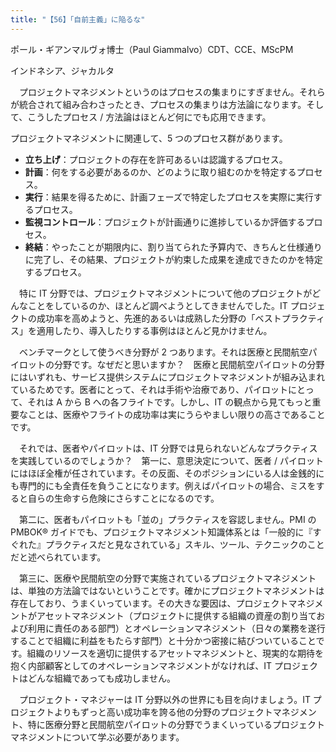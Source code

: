 ```yaml
---
title: "【56】「自前主義」に陥るな"
---
```



ポール・ギアンマルヴォ博士（Paul Giammalvo）CDT、CCE、MScPM



インドネシア、ジャカルタ


　プロジェクトマネジメントというのはプロセスの集まりにすぎません。それらが統合されて組み合わさったとき、プロセスの集まりは方法論になります。そして、こうしたプロセス / 方法論はほとんど何にでも応用できます。

プロジェクトマネジメントに関連して、5 つのプロセス群があります。

  - **立ち上げ**：プロジェクトの存在を許可あるいは認識するプロセス。
  - **計画**：何をする必要があるのか、どのように取り組むのかを特定するプロセス。
  - **実行**：結果を得るために、計画フェーズで特定したプロセスを実際に実行するプロセス。
  - **監視コントロール**：プロジェクトが計画通りに進捗しているか評価するプロセス。
  - **終結**：やったことが期限内に、割り当てられた予算内で、きちんと仕様通りに完了し、その結果、プロジェクトが約束した成果を達成できたのかを特定するプロセス。

　特に IT 分野では、プロジェクトマネジメントについて他のプロジェクトがどんなことをしているのか、ほとんど調べようとしてきませんでした。IT プロジェクトの成功率を高めようと、先進的あるいは成熟した分野の「ベストプラクティス」を適用したり、導入したりする事例はほとんど見かけません。

　ベンチマークとして使うべき分野が 2 つあります。それは医療と民間航空パイロットの分野です。なぜだと思いますか？　医療と民間航空パイロットの分野にはいずれも、サービス提供システムにプロジェクトマネジメントが組み込まれているためです。医者にとって、それは手術や治療であり、パイロットにとって、それは A から B への各フライトです。しかし、IT の観点から見てもっと重要なことは、医療やフライトの成功率は実にうらやましい限りの高さであることです。

　それでは、医者やパイロットは、IT 分野では見られないどんなプラクティスを実践しているのでしょうか？　第一に、意思決定について、医者 / パイロットにはほぼ全権が任されています。その反面、そのポジションにいる人は金銭的にも専門的にも全責任を負うことになります。例えばパイロットの場合、ミスをすると自らの生命すら危険にさらすことになるのです。

　第二に、医者もパイロットも「並の」プラクティスを容認しません。PMI の PMBOK® ガイドでも、プロジェクトマネジメント知識体系とは「一般的に『すぐれた』プラクティスだと見なされている」スキル、ツール、テクニックのことだと述べられています。

　第三に、医療や民間航空の分野で実施されているプロジェクトマネジメントは、単独の方法論ではないということです。確かにプロジェクトマネジメントは存在しており、うまくいっています。その大きな要因は、プロジェクトマネジメントがアセットマネジメント（プロジェクトに提供する組織の資産の割り当ておよび利用に責任のある部門）とオペレーションマネジメント（日々の業務を遂行することで組織に利益をもたらす部門）と十分かつ密接に結びついていることです。組織のリソースを適切に提供するアセットマネジメントと、現実的な期待を抱く内部顧客としてのオペレーションマネジメントがなければ、IT プロジェクトはどんな組織であっても成功しません。

　プロジェクト・マネジャーは IT 分野以外の世界にも目を向けましょう。IT プロジェクトよりもずっと高い成功率を誇る他の分野のプロジェクトマネジメント、特に医療分野と民間航空パイロットの分野でうまくいっているプロジェクトマネジメントについて学ぶ必要があります。

